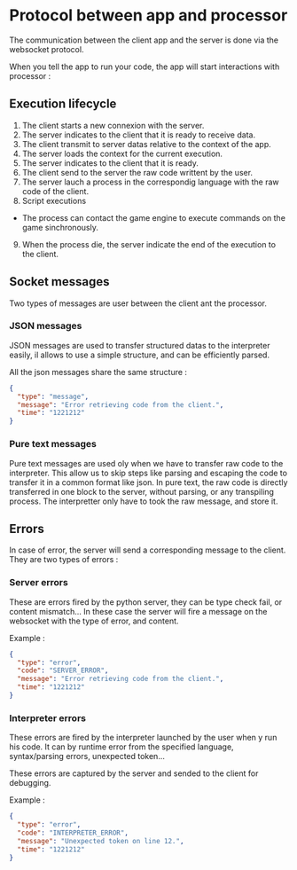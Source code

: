 # Protocol between app and processor

The communication between the client app and the server is done via the websocket protocol.

When you tell the app to run your code, the app will start interactions with processor :

## Execution lifecycle

1. The client starts a new connexion with the server.
2. The server indicates to the client that it is ready to receive data.
3. The client transmit to server datas relative to the context of the app.
4. The server loads the context for the current execution.
5. The server indicates to the client that it is ready.
6. The client send to the server the raw code writtent by the user.
7. The server lauch a process in the correspondig language with the raw code of the client.
8. Script executions
  * The process can contact the game engine to execute commands on the game sinchronously.
9. When the process die, the server indicate the end of the execution to the client.

## Socket messages

Two types of messages are user between the client ant the processor.

### JSON messages

JSON messages are used to transfer structured datas to the interpreter easily, il allows
to use a simple structure, and can be efficiently parsed.

All the json messages share the same structure :

```json
{
  "type": "message",
  "message": "Error retrieving code from the client.",
  "time": "1221212"
}
```

### Pure text messages

Pure text messages are used oly when we have to transfer raw code to the interpreter.
This allow us to skip steps like parsing and escaping the code to transfer it in a common format like json.
In pure text, the raw code is directly transferred in one block to the server, without parsing, or any transpiling process. The interpretter only have to took the raw message, and store it.

## Errors

In case of error, the server will send a corresponding message to the client.
They are two types of errors :

### Server errors

These are errors fired by the python server, they can be type check fail, or content mismatch...
In these case the server will fire a message on the websocket with the type of error, and content.

Example :
```json
{
  "type": "error",
  "code": "SERVER_ERROR",
  "message": "Error retrieving code from the client.",
  "time": "1221212"
}
```

### Interpreter errors

These errors are fired by the interpreter launched by the user when y run his code. It can by runtime
error from the specified language, syntax/parsing errors, unexpected token...

These errors are captured by the server and sended to the client for debugging.

Example :
```json
{
  "type": "error",
  "code": "INTERPRETER_ERROR",
  "message": "Unexpected token on line 12.",
  "time": "1221212"
}
```
